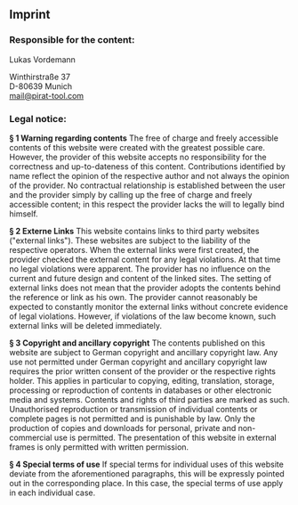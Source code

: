 ## Imprint

### Responsible for the content:

Lukas Vordemann

Winthirstraße 37\
D-80639 Munich\
mail@pirat-tool.com

### Legal notice:

**§ 1 Warning regarding contents** The free of charge and freely accessible contents of this website were created with the greatest possible care. However, the provider of this website accepts no responsibility for the correctness and up-to-dateness of this content. Contributions identified by name reflect the opinion of the respective author and not always the opinion of the provider. No contractual relationship is established between the user and the provider simply by calling up the free of charge and freely accessible content; in this respect the provider lacks the will to legally bind himself.

**§ 2 Externe Links** This website contains links to third party websites ("external links"). These websites are subject to the liability of the respective operators. When the external links were first created, the provider checked the external content for any legal violations. At that time no legal violations were apparent. The provider has no influence on the current and future design and content of the linked sites. The setting of external links does not mean that the provider adopts the contents behind the reference or link as his own. The provider cannot reasonably be expected to constantly monitor the external links without concrete evidence of legal violations. However, if violations of the law become known, such external links will be deleted immediately.

**§ 3 Copyright and ancillary copyright** The contents published on this website are subject to German copyright and ancillary copyright law. Any use not permitted under German copyright and ancillary copyright law requires the prior written consent of the provider or the respective rights holder. This applies in particular to copying, editing, translation, storage, processing or reproduction of contents in databases or other electronic media and systems. Contents and rights of third parties are marked as such. Unauthorised reproduction or transmission of individual contents or complete pages is not permitted and is punishable by law. Only the production of copies and downloads for personal, private and non-commercial use is permitted. The presentation of this website in external frames is only permitted with written permission.

**§ 4 Special terms of use** If special terms for individual uses of this website deviate from the aforementioned paragraphs, this will be expressly pointed out in the corresponding place. In this case, the special terms of use apply in each individual case.